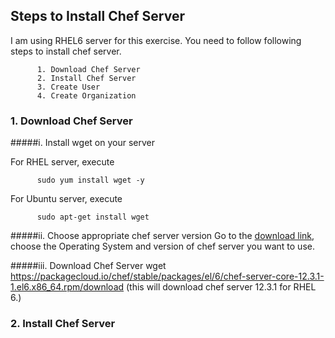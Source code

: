 ## Steps to Install Chef Server
I am using RHEL6 server for this exercise. You need to follow following steps to install chef server.  

          1. Download Chef Server 
          2. Install Chef Server
          3. Create User
          4. Create Organization

### 1. Download Chef Server
#####i. Install wget on your server

For RHEL server, execute

          sudo yum install wget -y 
          
For Ubuntu server, execute

          sudo apt-get install wget

#####ii. Choose appropriate chef server version
Go to the [download link](https://downloads.chef.io/chef-server/), choose the Operating System and version of chef server you want to use.

#####iii. Download Chef Server
          wget https://packagecloud.io/chef/stable/packages/el/6/chef-server-core-12.3.1-1.el6.x86_64.rpm/download
(this will download chef server 12.3.1 for RHEL 6.)
          
          
### 2. Install Chef Server

